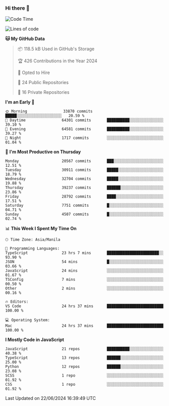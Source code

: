 ### Hi there 👋

<!--START_SECTION:waka-->
![Code Time](http://img.shields.io/badge/Code%20Time-808%20hrs%2035%20mins-blue)

![Lines of code](https://img.shields.io/badge/From%20Hello%20World%20I%27ve%20Written-65.4%20million%20lines%20of%20code-blue)

**🐱 My GitHub Data** 

> 📦 118.5 kB Used in GitHub's Storage 
 > 
> 🏆 426 Contributions in the Year 2024
 > 
> 💼 Opted to Hire
 > 
> 📜 24 Public Repositories 
 > 
> 🔑 16 Private Repositories 
 > 
**I'm an Early 🐤** 

```text
🌞 Morning                33870 commits       █████░░░░░░░░░░░░░░░░░░░░   20.59 % 
🌆 Daytime                64301 commits       ██████████░░░░░░░░░░░░░░░   39.10 % 
🌃 Evening                64581 commits       ██████████░░░░░░░░░░░░░░░   39.27 % 
🌙 Night                  1717 commits        ░░░░░░░░░░░░░░░░░░░░░░░░░   01.04 % 
```
📅 **I'm Most Productive on Thursday** 

```text
Monday                   20567 commits       ███░░░░░░░░░░░░░░░░░░░░░░   12.51 % 
Tuesday                  30911 commits       █████░░░░░░░░░░░░░░░░░░░░   18.79 % 
Wednesday                32704 commits       █████░░░░░░░░░░░░░░░░░░░░   19.88 % 
Thursday                 39237 commits       ██████░░░░░░░░░░░░░░░░░░░   23.86 % 
Friday                   28792 commits       ████░░░░░░░░░░░░░░░░░░░░░   17.51 % 
Saturday                 7751 commits        █░░░░░░░░░░░░░░░░░░░░░░░░   04.71 % 
Sunday                   4507 commits        █░░░░░░░░░░░░░░░░░░░░░░░░   02.74 % 
```


📊 **This Week I Spent My Time On** 

```text
🕑︎ Time Zone: Asia/Manila

💬 Programming Languages: 
TypeScript               23 hrs 7 mins       ███████████████████████░░   93.90 % 
JSON                     54 mins             █░░░░░░░░░░░░░░░░░░░░░░░░   03.66 % 
JavaScript               24 mins             ░░░░░░░░░░░░░░░░░░░░░░░░░   01.67 % 
TSConfig                 7 mins              ░░░░░░░░░░░░░░░░░░░░░░░░░   00.50 % 
Other                    2 mins              ░░░░░░░░░░░░░░░░░░░░░░░░░   00.16 % 

🔥 Editors: 
VS Code                  24 hrs 37 mins      █████████████████████████   100.00 % 

💻 Operating System: 
Mac                      24 hrs 37 mins      █████████████████████████   100.00 % 
```

**I Mostly Code in JavaScript** 

```text
JavaScript               21 repos            ██████████░░░░░░░░░░░░░░░   40.38 % 
TypeScript               13 repos            ██████░░░░░░░░░░░░░░░░░░░   25.00 % 
Python                   12 repos            ██████░░░░░░░░░░░░░░░░░░░   23.08 % 
SCSS                     1 repo              ░░░░░░░░░░░░░░░░░░░░░░░░░   01.92 % 
CSS                      1 repo              ░░░░░░░░░░░░░░░░░░░░░░░░░   01.92 % 
```




 Last Updated on 22/06/2024 16:39:49 UTC
<!--END_SECTION:waka-->
